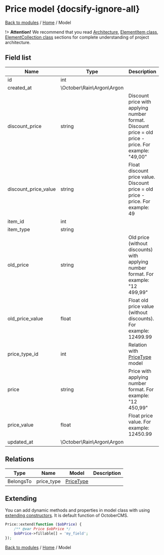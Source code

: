 # Price model {docsify-ignore-all}

[Back to modules](modules/home.md)
/ [Home](modules/price/home.md)
/ Model

!> **Attention!**  We recommend that you read [Architecture](home.md#architecture), [ElementItem class](item-class/item-class.md),
[ElementCollection class](collection-class/collection-class.md) sections for complete understanding of  project architecture.

## Field list

|  Name | Type | Description |
|-------|------|--------|
|id|int|
|created_at|\October\Rain\Argon\Argon|
|discount_price|string|Discount price with applying number format. Discount price = old price - price. For example: "49,00"|
|discount_price_value|string|Float discount price value. Discount price = old price - price. For example: 49|
|item_id|int|
|item_type|string|
|old_price|string|Old price (without discounts) with applying number format. For example: "12 499,99"|
|old_price_value|float|Float old price value (without discounts). For example: 12499.99|
|price_type_id|int|Relation with [PriceType](modules/price-type/model/model.md) model|
|price|string|Price with applying number format. For example: "12 450,99"|
|price_value|float|Float price value. For example: 12450.99|
|updated_at|\October\Rain\Argon\Argon|

## Relations

|Type|Name|Model|Description|
|-----|-----|-----|-----|
|BelongsTo|price_type|[PriceType](modules/price-type/model/model.md)|

## Extending

You can add dynamic methods and properties in model class with using [extending constructors](http://octobercms.com/docs/services/behaviors#constructor-extension).
It is default function of OctoberCMS.

```php
Price::extend(function ($obPrice) {
    /** @var Price $obPrice */
    $obPrice->fillable[] = 'my_field';
});
```

[Back to modules](modules/home.md)
/ [Home](modules/price/home.md)
/ Model